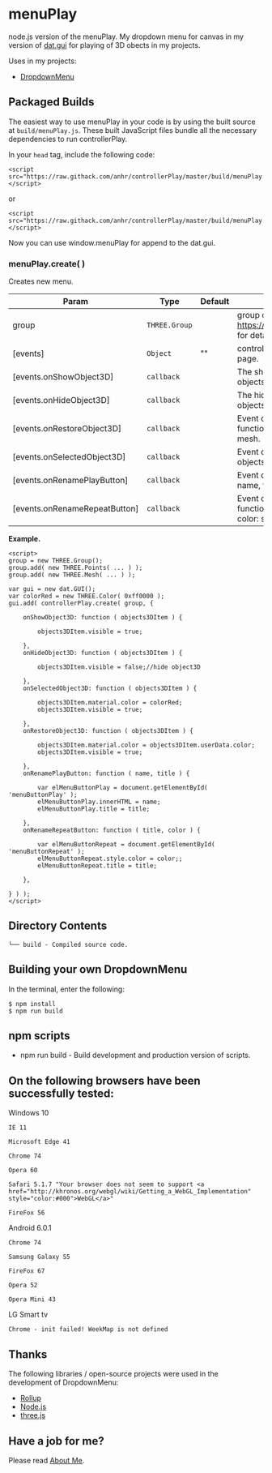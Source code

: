 # menuPlay
node.js version of the menuPlay.
My dropdown menu for canvas in my version of [dat.gui](https://github.com/anhr/dat.gui) for playing of 3D obects in my projects.

Uses in my projects:
 * [DropdownMenu](https://github.com/anhr/DropdownMenu)

## Packaged Builds
The easiest way to use menuPlay in your code is by using the built source at `build/menuPlay.js`. These built JavaScript files bundle all the necessary dependencies to run controllerPlay.

In your `head` tag, include the following code:
```
<script src="https://raw.githack.com/anhr/controllerPlay/master/build/menuPlay.js"></script>
```
or
```
<script src="https://raw.githack.com/anhr/controllerPlay/master/build/menuPlay.min.js"></script>
```

Now you can use window.menuPlay for append to the dat.gui.

### menuPlay.create(  )

Creates new menu.

| Param | Type | Default | Description |
| --- | --- | --- | --- |
| group | <code>THREE.Group</code> |  | group of 3D objects for playing. See https://threejs.org/docs/index.html#api/en/objects/Group for details. |
| [events] | <code>Object</code> | "" | controller events. Default no events is sent to your web page. |
| [events.onShowObject3D] | <code>callback</code> |  | The show 3D object event. callback function ( objects3DItem ). objects3DItem is selected mesh. |
| [events.onHideObject3D] | <code>callback</code> |  | The hide 3D object event. callback function ( objects3DItem ). objects3DItem is selected mesh. |
| [events.onRestoreObject3D] | <code>callback</code> |  | Event of restore of 3D object to original state. callback function ( objects3DItem ). objects3DItem is selected mesh. |
| [events.onSelectedObject3D] | <code>callback</code> |  | Event of selecting of 3D object. callback function ( objects3DItem ). objects3DItem is selected mesh. |
| [events.onRenamePlayButton] | <code>callback</code> |  | Event of renaming of the Play button. callback function ( name, title ) name: name of the Play button, title: title |
| [events.onRenameRepeatButton] | <code>callback</code> |  | Event of renaming of the Repeat button. callback function ( title, color ) title: title of the Repeat button, color: style.color of the Repeat button. |

**Example.**  
```
<script>
group = new THREE.Group();
group.add( new THREE.Points( ... ) );
group.add( new THREE.Mesh( ... ) );

var gui = new dat.GUI();
var colorRed = new THREE.Color( 0xff0000 );
gui.add( controllerPlay.create( group, {

	onShowObject3D: function ( objects3DItem ) {

		objects3DItem.visible = true;

	},
	onHideObject3D: function ( objects3DItem ) {

		objects3DItem.visible = false;//hide object3D

	},
	onSelectedObject3D: function ( objects3DItem ) {

		objects3DItem.material.color = colorRed;
		objects3DItem.visible = true;

	},
	onRestoreObject3D: function ( objects3DItem ) {

		objects3DItem.material.color = objects3DItem.userData.color;
		objects3DItem.visible = true;

	},
	onRenamePlayButton: function ( name, title ) {

		var elMenuButtonPlay = document.getElementById( 'menuButtonPlay' );
		elMenuButtonPlay.innerHTML = name;
		elMenuButtonPlay.title = title;

	},
	onRenameRepeatButton: function ( title, color ) {

		var elMenuButtonRepeat = document.getElementById( 'menuButtonRepeat' );
		elMenuButtonRepeat.style.color = color;;
		elMenuButtonRepeat.title = title;

	},

} ) );
</script>
```

## Directory Contents

```
└── build - Compiled source code.
```

## Building your own DropdownMenu

In the terminal, enter the following:

```
$ npm install
$ npm run build
```

## npm scripts

- npm run build - Build development and production version of scripts.


## On the following browsers have been successfully tested:

Windows 10

	IE 11

	Microsoft Edge 41

	Chrome 74

	Opera 60

	Safari 5.1.7 "Your browser does not seem to support <a href="http://khronos.org/webgl/wiki/Getting_a_WebGL_Implementation" style="color:#000">WebGL</a>"

	FireFox 56

Android 6.0.1

	Chrome 74 

	Samsung Galaxy S5

	FireFox 67

	Opera 52

	Opera Mini 43

LG Smart tv

	Chrome - init failed! WeekMap is not defined


## Thanks
The following libraries / open-source projects were used in the development of DropdownMenu:
 * [Rollup](https://rollupjs.org)
 * [Node.js](http://nodejs.org/)
 * [three.js](https://threejs.org/)

 ## Have a job for me?
Please read [About Me](https://anhr.github.io/AboutMe/).
